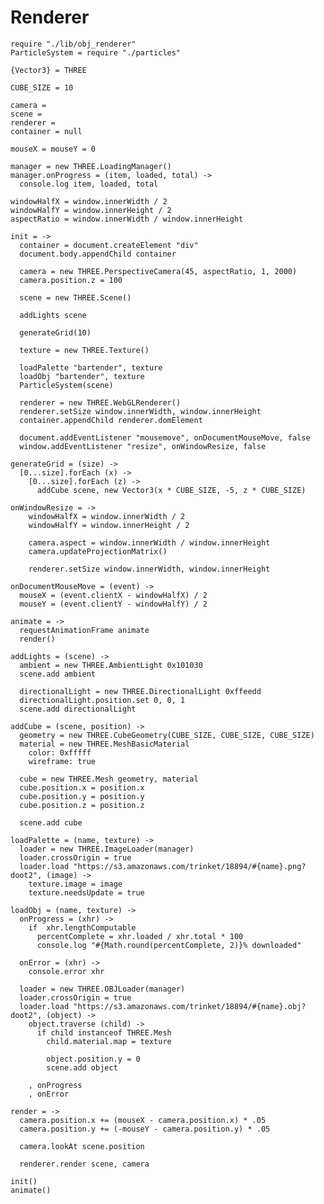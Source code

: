 Renderer
========

    require "./lib/obj_renderer"
    ParticleSystem = require "./particles"
    
    {Vector3} = THREE

    CUBE_SIZE = 10

    camera =
    scene =
    renderer =
    container = null

    mouseX = mouseY = 0

    manager = new THREE.LoadingManager()
    manager.onProgress = (item, loaded, total) ->
      console.log item, loaded, total

    windowHalfX = window.innerWidth / 2
    windowHalfY = window.innerHeight / 2
    aspectRatio = window.innerWidth / window.innerHeight

    init = ->
      container = document.createElement "div"
      document.body.appendChild container

      camera = new THREE.PerspectiveCamera(45, aspectRatio, 1, 2000)
      camera.position.z = 100

      scene = new THREE.Scene()

      addLights scene

      generateGrid(10)

      texture = new THREE.Texture()

      loadPalette "bartender", texture
      loadObj "bartender", texture
      ParticleSystem(scene)

      renderer = new THREE.WebGLRenderer()
      renderer.setSize window.innerWidth, window.innerHeight
      container.appendChild renderer.domElement

      document.addEventListener "mousemove", onDocumentMouseMove, false
      window.addEventListener "resize", onWindowResize, false

    generateGrid = (size) ->
      [0...size].forEach (x) ->
        [0...size].forEach (z) ->
          addCube scene, new Vector3(x * CUBE_SIZE, -5, z * CUBE_SIZE)

    onWindowResize = ->
    	windowHalfX = window.innerWidth / 2
    	windowHalfY = window.innerHeight / 2

    	camera.aspect = window.innerWidth / window.innerHeight
    	camera.updateProjectionMatrix()

    	renderer.setSize window.innerWidth, window.innerHeight

    onDocumentMouseMove = (event) ->
      mouseX = (event.clientX - windowHalfX) / 2
      mouseY = (event.clientY - windowHalfY) / 2

    animate = ->
      requestAnimationFrame animate
      render()

    addLights = (scene) ->
      ambient = new THREE.AmbientLight 0x101030
      scene.add ambient

      directionalLight = new THREE.DirectionalLight 0xffeedd
      directionalLight.position.set 0, 0, 1
      scene.add directionalLight

    addCube = (scene, position) ->
      geometry = new THREE.CubeGeometry(CUBE_SIZE, CUBE_SIZE, CUBE_SIZE)
      material = new THREE.MeshBasicMaterial
        color: 0xfffff
        wireframe: true

      cube = new THREE.Mesh geometry, material
      cube.position.x = position.x
      cube.position.y = position.y
      cube.position.z = position.z

      scene.add cube

    loadPalette = (name, texture) ->
      loader = new THREE.ImageLoader(manager)
      loader.crossOrigin = true
      loader.load "https://s3.amazonaws.com/trinket/18894/#{name}.png?doot2", (image) ->
        texture.image = image
        texture.needsUpdate = true

    loadObj = (name, texture) ->
      onProgress = (xhr) ->
        if  xhr.lengthComputable
          percentComplete = xhr.loaded / xhr.total * 100
          console.log "#{Math.round(percentComplete, 2)}% downloaded"

      onError = (xhr) ->
        console.error xhr

      loader = new THREE.OBJLoader(manager)
      loader.crossOrigin = true
      loader.load "https://s3.amazonaws.com/trinket/18894/#{name}.obj?doot2", (object) ->
        object.traverse (child) ->
          if child instanceof THREE.Mesh
            child.material.map = texture

            object.position.y = 0
            scene.add object

        , onProgress
        , onError

    render = ->
      camera.position.x += (mouseX - camera.position.x) * .05
      camera.position.y += (-mouseY - camera.position.y) * .05

      camera.lookAt scene.position

      renderer.render scene, camera

    init()
    animate()
